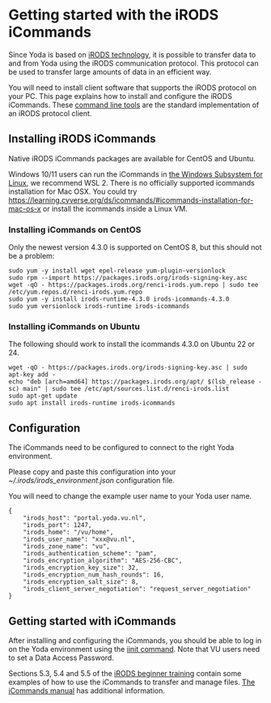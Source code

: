 # Getting started with the iRODS iCommands

Since Yoda is based on [iRODS technology](https://irods.org), it is possible to transfer
data to and from Yoda using the iRODS communication protocol. This protocol can be used
to transfer large amounts of data in an efficient way.

You will need to install client software that supports the iRODS protocol on your PC.
This page explains how to install and configure the iRODS iCommands. These
[command line tools](https://en.wikipedia.org/wiki/Command-line_interface) are the standard
implementation of an iRODS protocol client.

## Installing iRODS iCommands

Native iRODS iCommands packages are available for CentOS and Ubuntu.

Windows 10/11 users can run the iCommands in [the Windows Subsystem for Linux](https://docs.microsoft.com/en-us/windows/wsl/about), we recommend WSL 2.
There is no officially supported icommands installation for Mac OSX. You could try https://learning.cyverse.org/ds/icommands/#icommands-installation-for-mac-os-x or install the icommands inside a Linux VM.

### Installing iCommands on CentOS
Only the newest version 4.3.0 is supported on CentOS 8, but this should not be a problem:
```
sudo yum -y install wget epel-release yum-plugin-versionlock
sudo rpm --import https://packages.irods.org/irods-signing-key.asc
wget -qO - https://packages.irods.org/renci-irods.yum.repo | sudo tee /etc/yum.repos.d/renci-irods.yum.repo
sudo yum -y install irods-runtime-4.3.0 irods-icommands-4.3.0
sudo yum versionlock irods-runtime irods-icommands
```

### Installing iCommands on Ubuntu
The following should work to install the icommands 4.3.0 on Ubuntu 22 or 24.
```
wget -qO - https://packages.irods.org/irods-signing-key.asc | sudo apt-key add -
echo "deb [arch=amd64] https://packages.irods.org/apt/ $(lsb_release -sc) main" | sudo tee /etc/apt/sources.list.d/renci-irods.list
sudo apt-get update
sudo apt install irods-runtime irods-icommands
```
## Configuration

The iCommands need to be configured to connect to the right Yoda environment.

Please copy and paste this configuration into your
_~/.irods/irods\_environment.json_ configuration file.

You will need to change the example user name to your Yoda user name.

```
{
    "irods_host": "portal.yoda.vu.nl",
    "irods_port": 1247,
    "irods_home": "/vu/home",
    "irods_user_name": "xxx@vu.nl",
    "irods_zone_name": "vu",
    "irods_authentication_scheme": "pam",
    "irods_encryption_algorithm": "AES-256-CBC",
    "irods_encryption_key_size": 32,
    "irods_encryption_num_hash_rounds": 16,
    "irods_encryption_salt_size": 8,
    "irods_client_server_negotiation": "request_server_negotiation"
}
```

## Getting started with iCommands

After installing and configuring the iCommands, you should be able to log in
on the Yoda environment using the [iinit command](https://docs.irods.org/4.2.12/icommands/user/#iinit). 
Note that VU users need to set a Data Access Password.

Sections 5.3, 5.4 and 5.5 of the [iRODS beginner training](https://irods.org/uploads/2016/06/irods_beginner_training_2016.pdf) 
contain some examples of how to use the iCommands to transfer and manage files. [The iCommands manual](https://docs.irods.org/4.2.12/icommands/user/)
has additional information.
